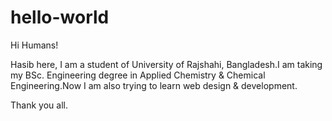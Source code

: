 # hello-world
Hi Humans!

Hasib here, I am a student of University of Rajshahi, Bangladesh.I am taking my BSc. Engineering degree in Applied Chemistry & Chemical Engineering.Now I am also trying to learn web design & development.

Thank you all.



